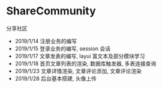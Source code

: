 # ShareCommunity
分享社区

- 2019/1/14 注册业务的编写
- 2019/1/15 登录业务的编写, session 会话
- 2019/1/17 文章发表的编写, layui 富文本及部分模块学习
- 2019/1/18 首页文章列表的渲染, 数据库触发器, 多表连接查询
- 2019/1/23 文章详情渲染, 文章评论添加, 文章评论渲染
- 2019/1/28 后台基本搭建, 头像上传
